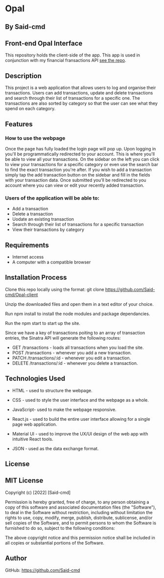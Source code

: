 # Opal
## By Said-cmd
## Front-end Opal Interface
This repository holds the client-side of the app.
This app is used in conjunction with my financial fransactions API [see the repo](https://github.com/Said-cmd/Opal-server).
## Description

This project is a web application that allows users to log and organise their transactions. Users can add transactions, update and delete transactions and search through their list of transactions for a specific one. The transactions are also sorted by category so that the user can see what they spend on each category.

## Features

### How to use the webpage 

Once the page has fully loaded the login page will pop up. Upon logging in you'll be programmatically redirected to your account. This is where you'll be able to view all your transactions. On the sidebar on the left you can click to view your transactions for a specific category or even use the search bar to find the exact transaction you're after. If you wish to add a transaction simply tap the add transaction button on the sidebar and fill in the fields with your transaction data. Once submitted you'll be redirected to you account where you can view or edit your recently added transaction.

### Users of the application will be able to:

* Add a transaction
* Delete a transaction
* Uodate an existing transaction
* Search through their list of transactions for a specific transaction
* View their transactions by category

## Requirements

* Internet access
* A computer with a compatible browser 

## Installation Process

Clone this repo locally using the format: git clone https://github.com/Said-cmd/Opal-client

Unzip the downloaded files and open them in a text editor of your choice.

Run npm install to install the node modules and package dependancies.

Run the npm start to start up the site. 

Since we have a key of transactions poiting to an array of transaction entries, the Sinatra API will generate the following routes:

* GET /transactions - loads all transactions when you load the site.
* POST /transactions - whenever you add a new transaction.
* PATCH /transactions/:id - whenever you edit a transaction.
* DELETE /transactions/:id - whenever you delete a transaction.

## Technologies Used

* HTML - used to structure the webpage.

* CSS - used to style the user interface and the webpage as a whole.

* JavaScript- used to make the webpage responsive.

* React.js - used to build the entire user interface allowing for a single page web application.

* Material UI - used to improve the UX/UI design of the web app with intuitive React tools.

* JSON - used as the data exchange format.

## License

## MIT License

Copyright (c) [2022] [Said-cmd]

Permission is hereby granted, free of charge, to any person obtaining a copy of this software and associated documentation files (the "Software"), to deal in the Software without restriction, including without limitation the rights to use, copy, modify, merge, publish, distribute, sublicense, and/or sell copies of the Software, and to permit persons to whom the Software is furnished to do so, subject to the following conditions:

The above copyright notice and this permission notice shall be included in all copies or substantial portions of the Software.

## Author

GitHub: https://github.com/Said-cmd
